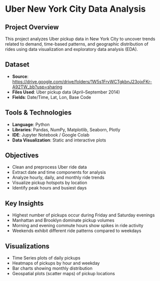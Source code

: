 #  Uber New York City Data Analysis

##  Project Overview
This project analyzes Uber pickup data in New York City to uncover trends related to demand, time-based patterns, and geographic distribution of rides using data visualization and exploratory data analysis (EDA).

##  Dataset
- **Source**: https://drive.google.com/drive/folders/1W5s1FrvWCTgkbnJ23ojxFKr-A92TW_bb?usp=sharing
- **Files Used**: Uber pickup data (April–September 2014)
- **Fields**: Date/Time, Lat, Lon, Base Code

##  Tools & Technologies
- **Language**: Python
- **Libraries**: Pandas, NumPy, Matplotlib, Seaborn, Plotly
- **IDE**: Jupyter Notebook / Google Colab
- **Data Visualization**: Static and interactive plots

##  Objectives
- Clean and preprocess Uber ride data
- Extract date and time components for analysis
- Analyze hourly, daily, and monthly ride trends
- Visualize pickup hotspots by location
- Identify peak hours and busiest days

##  Key Insights
- Highest number of pickups occur during Friday and Saturday evenings
- Manhattan and Brooklyn dominate pickup volumes
- Morning and evening commute hours show spikes in ride activity
- Weekends exhibit different ride patterns compared to weekdays

##  Visualizations
- Time Series plots of daily pickups
- Heatmaps of pickups by hour and weekday
- Bar charts showing monthly distribution
- Geospatial plots (scatter maps) of pickup locations

